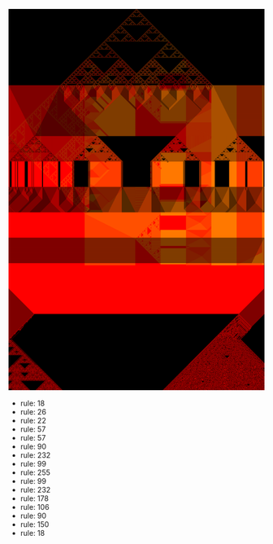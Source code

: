 ![photo](./output.png) 
 * rule: 18
* rule: 26
* rule: 22
* rule: 57
* rule: 57
* rule: 90
* rule: 232
* rule: 99
* rule: 255
* rule: 99
* rule: 232
* rule: 178
* rule: 106
* rule: 90
* rule: 150
* rule: 18
